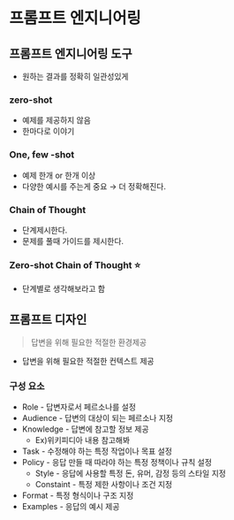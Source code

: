 # 프롬프트 엔지니어링

## 프롬프트 엔지니어링 도구

- 원하는 결과를 정확히 일관성있게

### zero-shot

- 예제를 제공하지 않음
- 한마다로 이야기

### One, few -shot

- 예제 한개 or 한개 이상
- 다양한 예시를 주는게 중요 → 더 정확해진다.

### Chain of Thought

- 단계제시한다.
- 문제를 풀때 가이드를 제시한다.

### Zero-shot Chain of Thought ⭐️

- 단계별로 생각해보라고 함

## 프롬프트 디자인

> 답변을 위해 필요한 적절한 환경제공
> 
- 답변을 위해 필요한 적절한 컨텍스트 제공

### 구성 요소

- Role - 답변자로서 페르소나를 설정
- Audience - 답변의 대상이 되는 페르소나 지정
- Knowledge - 답변에 참고할 정보 제공
    - Ex)위키피디아 내용 참고해봐
- Task - 수정해야 하는 특정 작업이나 목표 설정
- Policy - 응답 만들 때 따라야 하는 특정 정책이나 규칙 설정
    - Style - 응답에 사용할 특정 돈, 유머, 감정 등의 스타일 지정
    - Constaint - 특정 제한 사항이나 조건 지정
- Format - 특정 형식이나 구조 지정
- Examples - 응답의 예시 제공